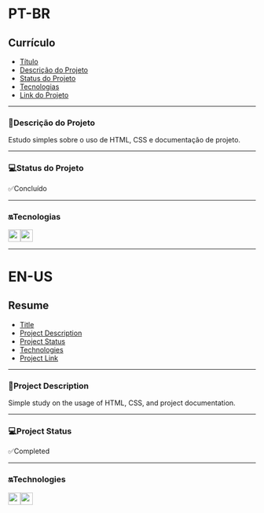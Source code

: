 <h1>PT-BR</h1>
<h2>Currículo</h2>

* [Título](#currículo)
* [Descrição do Projeto](#descrição-do-projeto)
* [Status do Projeto](#status-do-projeto)
* [Tecnologias](#tecnologias)
* [Link do Projeto](https://curriculo-mocha.vercel.app/)

---

<h3>📖Descrição do Projeto</h3>
Estudo simples sobre o uso de HTML, CSS e documentação de projeto.

---

<h3>💻Status do Projeto</h3>
✅Concluído

---

<h3>🔛Tecnologias</h3>
<img src="https://cdn1.iconfinder.com/data/icons/logotypes/32/badge-html-5-64.png" height="25"><img src="https://cdn1.iconfinder.com/data/icons/logotypes/32/badge-css-3-64.png" height="25">

---

<h1>EN-US</h1>
<h2>Resume</h2>

* [Title](#resume)
* [Project Description](#project-description)
* [Project Status](#project-status)
* [Technologies](#technologies)
* [Project Link](https://curriculo-mocha.vercel.app/)

---

<h3>📖Project Description</h3>
Simple study on the usage of HTML, CSS, and project documentation.

---

<h3>💻Project Status</h3>
✅Completed

---

<h3>🔛Technologies</h3>
<img src="https://cdn1.iconfinder.com/data/icons/logotypes/32/badge-html-5-64.png" height="25"><img src="https://cdn1.iconfinder.com/data/icons/logotypes/32/badge-css-3-64.png" height="25">
